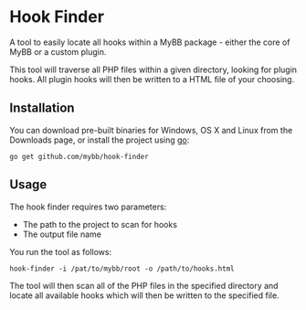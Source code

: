 # Hook Finder

A tool to easily locate all hooks within a MyBB package - either the core of MyBB or a custom plugin.

This tool will traverse all PHP files within a given directory, looking for plugin hooks. All plugin hooks will then be written to a HTML file of your choosing.

## Installation

You can download pre-built binaries for Windows, OS X and Linux from the Downloads page, or install the project using [go](http://golang.org):

`go get github.com/mybb/hook-finder`

## Usage

The hook finder requires two parameters:

- The path to the project to scan for hooks
- The output file name

You run the tool as follows:

```
hook-finder -i /pat/to/mybb/root -o /path/to/hooks.html
```

The tool will then scan all of the PHP files in the specified directory and locate all available hooks which will then be written to the specified file.
